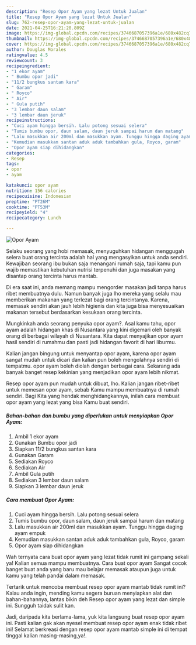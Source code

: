 ```yaml
---
description: "Resep Opor Ayam yang lezat Untuk Jualan"
title: "Resep Opor Ayam yang lezat Untuk Jualan"
slug: 762-resep-opor-ayam-yang-lezat-untuk-jualan
date: 2021-04-25T16:21:20.809Z
image: https://img-global.cpcdn.com/recipes/3746687057396a1e/680x482cq70/opor-ayam-foto-resep-utama.jpg
thumbnail: https://img-global.cpcdn.com/recipes/3746687057396a1e/680x482cq70/opor-ayam-foto-resep-utama.jpg
cover: https://img-global.cpcdn.com/recipes/3746687057396a1e/680x482cq70/opor-ayam-foto-resep-utama.jpg
author: Douglas Morales
ratingvalue: 4.5
reviewcount: 3
recipeingredient:
- "1 ekor ayam"
- " Bumbu opor jadi"
- "11/2 bungkus santan kara"
- " Garam"
- " Royco"
- " Air"
- " Gula putih"
- "3 lembar daun salam"
- "3 lembar daun jeruk"
recipeinstructions:
- "Cuci ayam hingga bersih. Lalu potong sesuai selera"
- "Tumis bumbu opor, daun salam, daun jeruk sampai harum dan matang"
- "Lalu masukkan air 200ml dan masukkan ayam. Tunggu hingga daging ayam empuk"
- "Kemudian masukkan santan aduk aduk tambahkan gula, Royco, garam"
- "Opor ayam siap dihidangkan"
categories:
- Resep
tags:
- opor
- ayam

katakunci: opor ayam 
nutrition: 156 calories
recipecuisine: Indonesian
preptime: "PT26M"
cooktime: "PT53M"
recipeyield: "4"
recipecategory: Lunch

---
```



![Opor Ayam](https://img-global.cpcdn.com/recipes/3746687057396a1e/680x482cq70/opor-ayam-foto-resep-utama.jpg)

Selaku seorang yang hobi memasak, menyuguhkan hidangan menggugah selera buat orang tercinta adalah hal yang mengasyikan untuk anda sendiri. Kewajiban seorang ibu bukan saja menangani rumah saja, tapi kamu pun wajib memastikan kebutuhan nutrisi terpenuhi dan juga masakan yang disantap orang tercinta harus mantab.

Di era  saat ini, anda memang mampu mengorder masakan jadi tanpa harus ribet membuatnya dulu. Namun banyak juga lho mereka yang selalu mau memberikan makanan yang terlezat bagi orang tercintanya. Karena, memasak sendiri akan jauh lebih higienis dan kita juga bisa menyesuaikan makanan tersebut berdasarkan kesukaan orang tercinta. 



Mungkinkah anda seorang penyuka opor ayam?. Asal kamu tahu, opor ayam adalah hidangan khas di Nusantara yang kini digemari oleh banyak orang di berbagai wilayah di Nusantara. Kita dapat menyajikan opor ayam hasil sendiri di rumahmu dan pasti jadi hidangan favorit di hari liburmu.

Kalian jangan bingung untuk menyantap opor ayam, karena opor ayam sangat mudah untuk dicari dan kalian pun boleh mengolahnya sendiri di tempatmu. opor ayam boleh diolah dengan berbagai cara. Sekarang ada banyak banget resep kekinian yang menjadikan opor ayam lebih nikmat.

Resep opor ayam pun mudah untuk dibuat, lho. Kalian jangan ribet-ribet untuk memesan opor ayam, sebab Kamu mampu membuatnya di rumah sendiri. Bagi Kita yang hendak menghidangkannya, inilah cara membuat opor ayam yang lezat yang bisa Kamu buat sendiri.

<!--inarticleads1-->

##### Bahan-bahan dan bumbu yang diperlukan untuk menyiapkan Opor Ayam:

1. Ambil 1 ekor ayam
1. Gunakan  Bumbu opor jadi
1. Siapkan 11/2 bungkus santan kara
1. Gunakan  Garam
1. Sediakan  Royco
1. Sediakan  Air
1. Ambil  Gula putih
1. Sediakan 3 lembar daun salam
1. Siapkan 3 lembar daun jeruk




<!--inarticleads2-->

##### Cara membuat Opor Ayam:

1. Cuci ayam hingga bersih. Lalu potong sesuai selera
1. Tumis bumbu opor, daun salam, daun jeruk sampai harum dan matang
1. Lalu masukkan air 200ml dan masukkan ayam. Tunggu hingga daging ayam empuk
1. Kemudian masukkan santan aduk aduk tambahkan gula, Royco, garam
1. Opor ayam siap dihidangkan




Wah ternyata cara buat opor ayam yang lezat tidak rumit ini gampang sekali ya! Kalian semua mampu membuatnya. Cara buat opor ayam Sangat cocok banget buat anda yang baru mau belajar memasak ataupun juga untuk kamu yang telah pandai dalam memasak.

Tertarik untuk mencoba membuat resep opor ayam mantab tidak rumit ini? Kalau anda ingin, mending kamu segera buruan menyiapkan alat dan bahan-bahannya, lantas bikin deh Resep opor ayam yang lezat dan simple ini. Sungguh taidak sulit kan. 

Jadi, daripada kita berlama-lama, yuk kita langsung buat resep opor ayam ini. Pasti kalian gak akan nyesel membuat resep opor ayam enak tidak ribet ini! Selamat berkreasi dengan resep opor ayam mantab simple ini di tempat tinggal kalian masing-masing,ya!.

